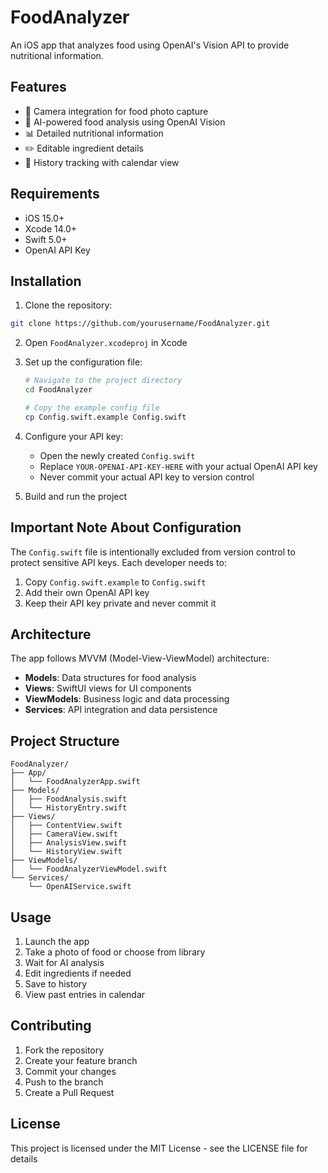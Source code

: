 # FoodAnalyzer

An iOS app that analyzes food using OpenAI's Vision API to provide nutritional information.

## Features

- 📸 Camera integration for food photo capture
- 🤖 AI-powered food analysis using OpenAI Vision
- 📊 Detailed nutritional information
- ✏️ Editable ingredient details
- 📅 History tracking with calendar view

## Requirements

- iOS 15.0+
- Xcode 14.0+
- Swift 5.0+
- OpenAI API Key

## Installation

1. Clone the repository:
```bash
git clone https://github.com/yourusername/FoodAnalyzer.git
```

2. Open `FoodAnalyzer.xcodeproj` in Xcode

3. Set up the configuration file:
   ```bash
   # Navigate to the project directory
   cd FoodAnalyzer
   
   # Copy the example config file
   cp Config.swift.example Config.swift
   ```

4. Configure your API key:
   - Open the newly created `Config.swift`
   - Replace `YOUR-OPENAI-API-KEY-HERE` with your actual OpenAI API key
   - Never commit your actual API key to version control

5. Build and run the project

## Important Note About Configuration

The `Config.swift` file is intentionally excluded from version control to protect sensitive API keys. Each developer needs to:
1. Copy `Config.swift.example` to `Config.swift`
2. Add their own OpenAI API key
3. Keep their API key private and never commit it

## Architecture

The app follows MVVM (Model-View-ViewModel) architecture:

- **Models**: Data structures for food analysis
- **Views**: SwiftUI views for UI components
- **ViewModels**: Business logic and data processing
- **Services**: API integration and data persistence

## Project Structure

```
FoodAnalyzer/
├── App/
│   └── FoodAnalyzerApp.swift
├── Models/
│   ├── FoodAnalysis.swift
│   └── HistoryEntry.swift
├── Views/
│   ├── ContentView.swift
│   ├── CameraView.swift
│   ├── AnalysisView.swift
│   └── HistoryView.swift
├── ViewModels/
│   └── FoodAnalyzerViewModel.swift
└── Services/
    └── OpenAIService.swift
```

## Usage

1. Launch the app
2. Take a photo of food or choose from library
3. Wait for AI analysis
4. Edit ingredients if needed
5. Save to history
6. View past entries in calendar

## Contributing

1. Fork the repository
2. Create your feature branch
3. Commit your changes
4. Push to the branch
5. Create a Pull Request

## License

This project is licensed under the MIT License - see the LICENSE file for details 